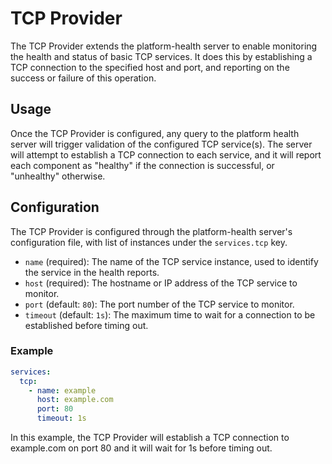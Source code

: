 # TCP Provider

The TCP Provider extends the platform-health server to enable monitoring the health and status of basic TCP services. It does this by establishing a TCP connection to the specified host and port, and reporting on the success or failure of this operation.

## Usage

Once the TCP Provider is configured, any query to the platform health server will trigger validation of the configured TCP service(s). The server will attempt to establish a TCP connection to each service, and it will report each component as "healthy" if the connection is successful, or "unhealthy" otherwise.

## Configuration

The TCP Provider is configured through the platform-health server's configuration file, with list of instances under the `services.tcp` key.

* `name` (required): The name of the TCP service instance, used to identify the service in the health reports.
* `host` (required): The hostname or IP address of the TCP service to monitor.
* `port` (default: `80`): The port number of the TCP service to monitor.
* `timeout` (default: `1s`): The maximum time to wait for a connection to be established before timing out.

### Example

```yaml
services:
  tcp:
    - name: example
      host: example.com
      port: 80
      timeout: 1s
```

In this example, the TCP Provider will establish a TCP connection to example.com on port 80 and it will wait for 1s before timing out.
